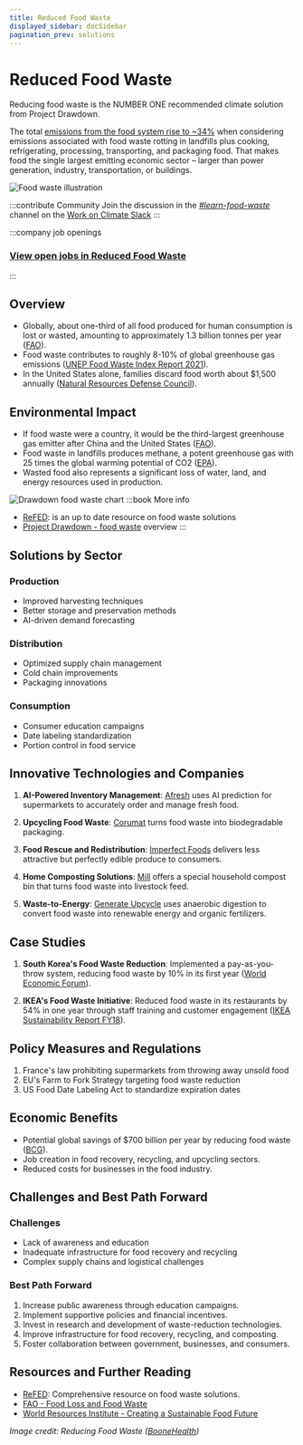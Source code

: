 ```yaml
---
title: Reduced Food Waste
displayed_sidebar: docSidebar
pagination_prev: solutions
---
```


# Reduced Food Waste

Reducing food waste is the NUMBER ONE recommended climate solution from Project Drawdown.

The total [emissions from the food system rise to ~34%](https://www.nature.com/articles/s43016-021-00225-9) when considering emissions associated with food waste rotting in landfills plus cooking, refrigerating, processing, transporting, and packaging food. That makes food the single largest emitting economic sector – larger than power generation, industry, transportation, or buildings.

![Food waste illustration](/../static/img/reduced-food-waste.png)

:::contribute Community
Join the discussion in the *[#learn-food-waste](https://workonclimate.slack.com/messages/C01K3JV2LNQ)* channel on the [Work on Climate Slack](https://workonclimate.org)
:::

:::company job openings
### [View open jobs in Reduced Food Waste](https://climatebase.org/jobs?l=&q=&drawdown_solutions=Reduced+Food+Waste)
:::

## Overview

- Globally, about one-third of all food produced for human consumption is lost or wasted, amounting to approximately 1.3 billion tonnes per year ([FAO](http://www.fao.org/food-loss-and-food-waste/en/)).
- Food waste contributes to roughly 8-10% of global greenhouse gas emissions ([UNEP Food Waste Index Report 2021](https://www.unep.org/resources/report/unep-food-waste-index-report-2021)).
- In the United States alone, families discard food worth about $1,500 annually ([Natural Resources Defense Council](https://www.nrdc.org/resources/wasted-how-america-losing-40-percent-its-food-farm-fork-landfill)).

## Environmental Impact

- If food waste were a country, it would be the third-largest greenhouse gas emitter after China and the United States ([FAO](http://www.fao.org/food-loss-and-food-waste/en/)).
- Food waste in landfills produces methane, a potent greenhouse gas with 25 times the global warming potential of CO2 ([EPA](https://www.epa.gov/ghgemissions/overview-greenhouse-gases)).
- Wasted food also represents a significant loss of water, land, and energy resources used in production.

![Drawdown food waste chart](/img/drawdown-food-waste-chart.jpg)
:::book More info
- [ReFED](https://refed.org/): is an up to date resource on food waste solutions
- [Project Drawdown - food waste](https://drawdown.org/news/insights/fixing-foods-big-climate-problem) overview
:::
## Solutions by Sector

### Production
- Improved harvesting techniques
- Better storage and preservation methods
- AI-driven demand forecasting

### Distribution
- Optimized supply chain management
- Cold chain improvements
- Packaging innovations

### Consumption
- Consumer education campaigns
- Date labeling standardization
- Portion control in food service

## Innovative Technologies and Companies

1. **AI-Powered Inventory Management**: [Afresh](https://afresh.com) uses AI prediction for supermarkets to accurately order and manage fresh food.

2. **Upcycling Food Waste**: [Corumat](https://corumat.com) turns food waste into biodegradable packaging.

3. **Food Rescue and Redistribution**: [Imperfect Foods](https://www.imperfectfoods.com/) delivers less attractive but perfectly edible produce to consumers.

4. **Home Composting Solutions**: [Mill](https://mill.com) offers a special household compost bin that turns food waste into livestock feed.

5. **Waste-to-Energy**: [Generate Upcycle](https://generateupcycle.com/) uses anaerobic digestion to convert food waste into renewable energy and organic fertilizers.

## Case Studies

1. **South Korea's Food Waste Reduction**: Implemented a pay-as-you-throw system, reducing food waste by 10% in its first year ([World Economic Forum](https://www.weforum.org/agenda/2019/01/south-korea-recycling-food-waste/)).

2. **IKEA's Food Waste Initiative**: Reduced food waste in its restaurants by 54% in one year through staff training and customer engagement ([IKEA Sustainability Report FY18](https://www.ikea.com/ms/en_JP/pdf/sustainability_report/IKEA_Sustainability_Report_FY18.pdf)).

## Policy Measures and Regulations

1. France's law prohibiting supermarkets from throwing away unsold food
2. EU's Farm to Fork Strategy targeting food waste reduction
3. US Food Date Labeling Act to standardize expiration dates

## Economic Benefits

- Potential global savings of $700 billion per year by reducing food waste ([BCG](https://www.bcg.com/publications/2018/tackling-1.6-billion-ton-food-loss-and-waste-crisis)).
- Job creation in food recovery, recycling, and upcycling sectors.
- Reduced costs for businesses in the food industry.

## Challenges and Best Path Forward

### Challenges
- Lack of awareness and education
- Inadequate infrastructure for food recovery and recycling
- Complex supply chains and logistical challenges

### Best Path Forward
1. Increase public awareness through education campaigns.
2. Implement supportive policies and financial incentives.
3. Invest in research and development of waste-reduction technologies.
4. Improve infrastructure for food recovery, recycling, and composting.
5. Foster collaboration between government, businesses, and consumers.

## Resources and Further Reading

- [ReFED](https://refed.org/): Comprehensive resource on food waste solutions.
- [FAO - Food Loss and Food Waste](http://www.fao.org/food-loss-and-food-waste/en/)
- [World Resources Institute - Creating a Sustainable Food Future](https://www.wri.org/research/creating-sustainable-food-future)

*Image credit: Reducing Food Waste ([BooneHealth](https://boone.health/2022/10/19/reducing-food-waste/))*